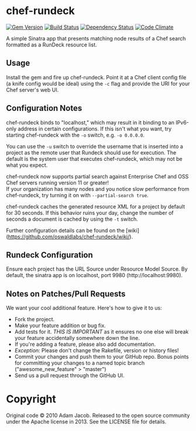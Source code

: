 # chef-rundeck
[![Gem Version](https://badge.fury.io/rb/chef-rundeck.png)](http://badge.fury.io/rb/chef-rundeck)
[![Build Status](https://secure.travis-ci.org/oswaldlabs/chef-rundeck.png?branch=master)](http://travis-ci.org/oswaldlabs/chef-rundeck)
[![Dependency Status](https://gemnasium.com/oswaldlabs/chef-rundeck.png?travis)](https://gemnasium.com/oswaldlabs/chef-rundeck)
[![Code Climate](https://codeclimate.com/github/oswaldlabs/chef-rundeck.png)](https://codeclimate.com/github/oswaldlabs/chef-rundeck)

A simple Sinatra app that presents matching node results of a Chef search formatted as a RunDeck resource list.

## Usage

Install the gem and fire up chef-rundeck.  Point it at a Chef client config file (a knife config would be ideal) using 
the `-c` flag and provide the URI for your Chef server's web UI.

## Configuration Notes

chef-rundeck binds to "localhost," which may result in it binding to an IPv6-only address in certain configurations.
If this isn't what you want, try starting chef-rundeck with the `-o` switch, e.g. `-o 0.0.0.0`.

You can use the `-u` switch to override the username that is inserted into a project as the remote user that Rundeck should use for execution.
The default is the system user that executes chef-rundeck, which may not be what you expect.

chef-rundeck now supports partial search against Enterprise Chef and OSS Chef servers running version 11 or greater!  
If your organization has many nodes and you notice slow performance from chef-rundeck, try turning it on with `--partial-search true`.

chef-rundeck caches the generated resource XML for a project by default for 30 seconds.  If this behavior ruins your day, change the number
of seconds a document is cached by using the `-t` switch.


Further configuration details can be found on the [wiki] (https://github.com/oswaldlabs/chef-rundeck/wiki/).

## Rundeck Configuration
Ensure each project has the URL Source under Resource Model Source. By default, the sinatra app is on localhost, port 9980 (http://localhost:9980).

## Notes on Patches/Pull Requests

We want your cool additional feature.  Here's how to give it to us:

* Fork the project.
* Make your feature addition or bug fix.
* Add tests for it.  *THIS IS IMPORTANT* as it ensures no one else will break your feature accidentally somewhere down the line.
* If you're adding a feature, please also add documentation.
* *Exception:* Please don't change the Rakefile, version or history files!
* Commit your changes and push them to your GitHub repo.  Bonus points for committing your changes to a named topic branch ("awesome_new_feature" > "master")
* Send us a pull request through the GitHub UI.

# Copyright

Original code © 2010 Adam Jacob.  Released to the open source community under the Apache license in 2013.  See the LICENSE file for details.
